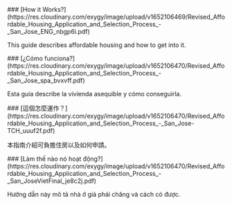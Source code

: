 <RenderIf language="default">
### [How it Works?](https://res.cloudinary.com/exygy/image/upload/v1652106469/Revised_Affordable_Housing_Application_and_Selection_Process_-_San_Jose_ENG_nbgp6i.pdf)

This guide describes affordable housing and how to get into it.

</RenderIf>
<RenderIf language="es">
### [¿Cómo funciona?](https://res.cloudinary.com/exygy/image/upload/v1652106470/Revised_Affordable_Housing_Application_and_Selection_Process_-_San_Jose_spa_bvxvff.pdf)

Esta guía describe la vivienda asequible y cómo conseguirla.

</RenderIf>
<RenderIf language="zh">
### [這個怎麼運作？](https://res.cloudinary.com/exygy/image/upload/v1652106470/Revised_Affordable_Housing_Application_and_Selection_Process_-_San_Jose-TCH_uuuf2f.pdf)

本指南介紹可負擔住房以及如何申請。

</RenderIf>
<RenderIf language="vi">
### [Làm thế nào nó hoạt động?](https://res.cloudinary.com/exygy/image/upload/v1652106470/Revised_Affordable_Housing_Application_and_Selection_Process_-_San_JoseVietFinal_je8c2j.pdf)

Hướng dẫn này mô tả nhà ở giá phải chăng và cách có được.

</RenderIf>
